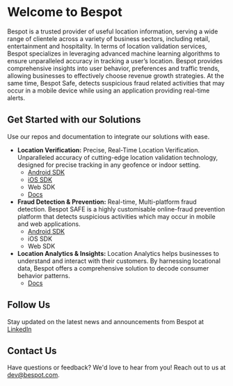 # Welcome to Bespot

Bespot is a trusted provider of useful location information, serving a wide range of clientele across a variety of business sectors, including retail, entertainment and hospitality. In terms of location validation services, Bespot specializes in leveraging advanced machine learning algorithms to ensure unparalleled accuracy in tracking a user’s location. Bespot provides comprehensive insights into user behavior, preferences and traffic trends, allowing businesses to effectively choose revenue growth strategies. At the same time, Bespot Safe,  detects suspicious fraud related activities that may occur in a mobile device while using an application providing real-time alerts.

## Get Started with our Solutions
Use our repos and documentation to integrate our solutions with ease.

- **Location Verification:** Precise, Real-Time Location Verification. Unparalleled accuracy of cutting-edge location validation technology, designed for precise tracking in any geofence or indoor setting.
  - [Android SDK](https://github.com/bespot/bespot-sdk-android-release)
  - [iOS SDK](https://github.com/bespot/bespot-sdk-ios-release)
  - Web SDK
  - [Docs](https://lv-sdk.docs.bespot.com/sdk/)
- **Fraud Detection & Prevention:** Real-time, Multi-platform fraud detection. Bespot SAFE is a highly customisable online-fraud prevention platform that detects suspicious activities which may occur in mobile and web applications.
  - [Android SDK](https://github.com/bespot/Antifraud-SDK-Android-Release)
  - iOS SDK
  - Web SDK
- **Location Analytics & Insights:** Location Αnalytics helps businesses to understand and interact with their customers. By harnessing locational data, Bespot offers a comprehensive solution to decode consumer behavior patterns.
  - [Docs](https://lv-sdk.docs.bespot.com/api/)


## Follow Us

Stay updated on the latest news and announcements from Bespot at [LinkedIn](https://linkedin.com/company/bespot)

## Contact Us

Have questions or feedback? We'd love to hear from you! Reach out to us at [dev@bespot.com](mailto:dev@bespot.com).
